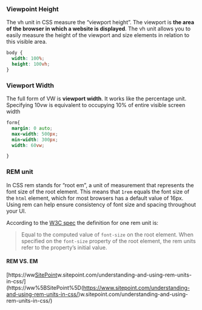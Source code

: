### Viewpoint Height

The vh unit in CSS measure the “viewport height”. The viewport is **the area of the browser in which a website is displayed**. The vh unit allows you to easily measure the height of the viewport and size elements in relation to this visible area.

```css
body {
  width: 100%;
  height: 100vh;
}
```

### Viewport Width

The full form of VW is **viewport width**. It works like the percentage unit. Specifying 10vw is equivalent to occupying 10% of entire visible screen width

```css
form{
  margin: 0 auto;
  max-width: 500px;
  min-width: 300px;
  width: 60vw;

}
```

### REM unit

In CSS rem stands for “root em”, a unit of measurement that represents the font size of the root element. This means that `1rem` equals the font size of the `html` element, which for most browsers has a default value of 16px. Using rem can help ensure consistency of font size and spacing throughout your UI.

According to the [W3C spec](https://www.w3.org/TR/2013/CR-css3-values-20130730/#font-relative-lengths) the definition for one rem unit is:

> Equal to the computed value of `font-size` on the root element. When specified on the `font-size` property of the root element, the rem units refer to the property’s initial value.

#### REM VS. EM

[https://ww[SitePoint](https://www.sitepoint.com/understanding-and-using-rem-units-in-css/)w.sitepoint.com/understanding-and-using-rem-units-in-css/](https://ww%5BSitePoint%5D(https://www.sitepoint.com/understanding-and-using-rem-units-in-css/)w.sitepoint.com/understanding-and-using-rem-units-in-css/)
